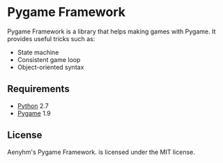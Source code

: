 Pygame Framework
================

Pygame Framework is a library that helps making games with Pygame.
It provides useful tricks such as:

* State machine
* Consistent game loop
* Object-oriented syntax

## Requirements

* [Python][1] 2.7
* [Pygame][2] 1.9

## License

Aenyhm's Pygame Framework. is licensed under the MIT license.

[1]: http://www.python.org/
[2]: http://www.pygame.org/
